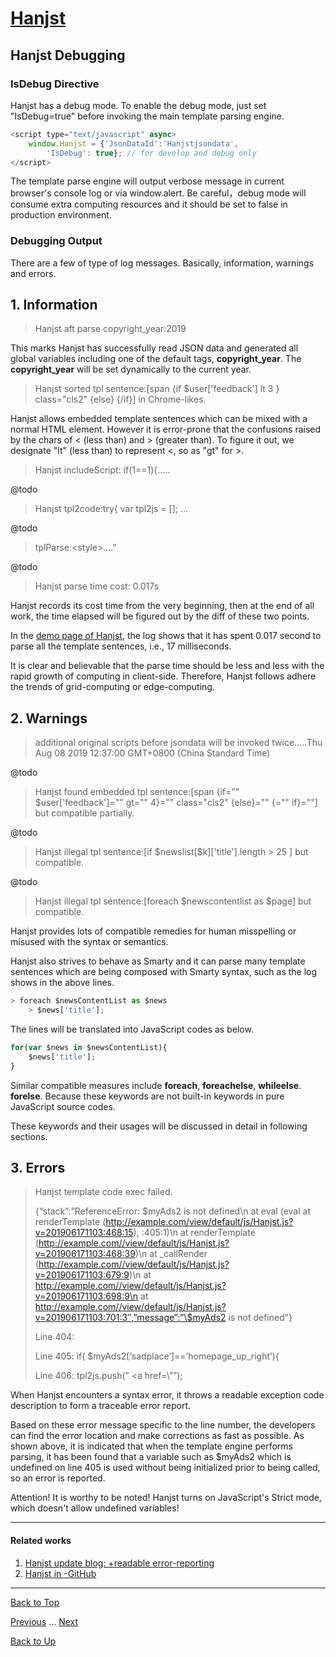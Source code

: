 # [Hanjst](/hanjst/index)
## Hanjst Debugging
### IsDebug Directive
Hanjst has a debug mode.
To enable the debug mode, just set "IsDebug=true" before invoking the main template parsing engine.

```javascript
<script type="text/javascript" async>
    window.Hanjst = {'JsonDataId':'Hanjstjsondata', 
	    'IsDebug': true}; // for develop and debug only
</script>
```

The template parse engine will output verbose message in current browser's console log or via window.alert.
Be careful，debug mode will consume extra computing resources and it should be set to false in production environment.

 
### Debugging Output
There are a few of type of log messages. Basically, information, warnings and errors.

**1. Information**
--
>
>Hanjst aft parse copyright_year:2019
>

This marks Hanjst has successfully read JSON data and generated all global variables including one of the default tags, **copyright_year**. 
The **copyright_year** will be set dynamically to the current year.

>
>Hanjst sorted tpl sentence:[span {if \$user['feedback'] lt 3 } class="cls2" {else} {/if}] in Chrome-likes.
>

Hanjst allows embedded template sentences which can be mixed with a normal HTML element.
However it is error-prone that the confusions raised by the chars of < (less than) and > (greater than).
To figure it out, we designate "lt" (less than) to represent <, so as "gt" for >. 

>
>Hanjst includeScript:	if(1==1){.....
>

@todo

>
>Hanjst tpl2code:try{ var tpl2js = []; ...
>

@todo

>
>tplParse:&lt;style>...."
>

@todo

>Hanjst parse time                 cost: 0.017s

Hanjst records its cost time from the very beginning, then at the end of all work, the time elapsed will be figured out by the diff of these two points.

In the [demo page of Hanjst]([https://ufqi.com/dev/hanjst/](https://ufqi.com/dev/hanjst/)), the log shows that it has spent 0.017 second to parse all the template sentences, i.e., 17 milliseconds.

 It is clear and believable that the parse time should be less and less with the rapid growth of computing in client-side. Therefore, Hanjst follows adhere the trends of grid-computing or edge-computing.  


**2. Warnings**
--
> 
> additional original scripts before jsondata will be invoked twice.....Thu Aug 08 2019 12:37:00 GMT+0800 (China Standard Time)
> 

@todo

>
>Hanjst found embedded tpl sentence:[span {if="" $user['feedback']="" gt="" 4}="" class="cls2" {else}="" {="" if}=""] but compatible partially.
>

@todo

>
>Hanjst illegal tpl sentence:[if \$newslist[$k]['title'].length > 25 ] but compatible.
>

@todo

>
>Hanjst illegal tpl sentence:[foreach $newscontentlist as $page] but compatible.
>

Hanjst provides lots of compatible remedies for human misspelling or misused with the syntax or semantics.

Hanjst also strives to behave as Smarty and it can parse many template sentences which are being composed with Smarty syntax, such as the log shows in the above lines.

```javascript
> foreach $newsContentList as $news
	> $news['title'];
```
The lines will be translated into JavaScript codes as below.

```javascript
for(var $news in $newsContentList){
	$news['title'];
}
```
Similar compatible measures include **foreach**, **foreachelse**, **whileelse**. **forelse**. Because these keywords are not built-in keywords in pure JavaScript source codes.

These keywords and their usages will be discussed in detail in following sections. 


**3. Errors**
--
>
>Hanjst template code exec failed.
>
>{“stack”:”ReferenceError: \$myAds2 is not defined\n at eval (eval at renderTemplate (http://example.com/view/default/js/Hanjst.js?v=201906171103:468:15), :405:1)\n at renderTemplate (http://example.com//view/default/js/Hanjst.js?v=201906171103:468:39)\n at _callRender (http://example.com//view/default/js/Hanjst.js?v=201906171103:679:9)\n at http://example.com//view/default/js/Hanjst.js?v=201906171103:698:9\n at http://example.com//view/default/js/Hanjst.js?v=201906171103:701:3″,”message”:”\$myAds2 is not defined”}
>
>Line 404:
>
>Line 405: if( $myAds2[‘sadplace’]==’homepage_up_right’){
>
>Line 406: tpl2js.push(” <a href=\””);
>


When Hanjst encounters a syntax error, it throws a readable exception code description to form a traceable error report.

Based on these error message specific to the line number, the developers can find the error location and make corrections as fast as possible. As shown above, it is indicated that when the template engine performs parsing, it has been found that a variable such as $myAds2 which is undefined on line 405 is used without being initialized prior to being called, so an error is reported.

Attention! It is worthy to be noted! Hanjst turns on JavaScript's Strict mode, which doesn't allow undefined variables!

---
#### Related works
1. [Hanjst update blog: +readable error-reporting]([https://ufqi.com/blog/hanjst-error-reporting-innerloop-and-loadinglayer/](https://ufqi.com/blog/hanjst-error-reporting-innerloop-and-loadinglayer/))
2. [Hanjst in -GitHub]([https://github.com/wadelau/Hanjst](https://github.com/wadelau/Hanjst))


----
[Back to Top](/hanjst/hanjst-debug)

[Previous](./hanjst-config) ... [Next](./hanjst)

[Back to Up](/hanjst/index)
<!--stackedit_data:
eyJoaXN0b3J5IjpbMjA1NzU3OTg0NiwtMTA5ODUyNzkwOCwtNT
Y0MjgyNCwzOTk5NTg5MTAsLTEwMDQzNDQ2MjYsMjE4NzAxOTU2
LDc3NTgxNDkwXX0=
-->